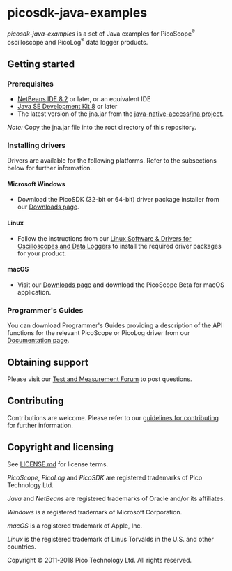 # picosdk-java-examples

*picosdk-java-examples* is a set of Java examples for PicoScope<sup>®</sup> oscilloscope and PicoLog<sup>®</sup> data logger products.

## Getting started

### Prerequisites

* [NetBeans IDE 8.2](https://netbeans.org/) or later, or an equivalent IDE
* [Java SE Development Kit 8](http://www.oracle.com/technetwork/java/javase/overview/index.html) or later
* The latest version of the jna.jar from the [java-native-access/jna project](https://github.com/java-native-access/jna).

*Note:* Copy the jna.jar file into the root directory of this repository.

### Installing drivers

Drivers are available for the following platforms. Refer to the subsections below for further information.

#### Microsoft Windows

* Download the PicoSDK (32-bit or 64-bit) driver package installer from our [Downloads page](https://www.picotech.com/downloads).

#### Linux

* Follow the instructions from our [Linux Software & Drivers for Oscilloscopes and Data Loggers](https://www.picotech.com/downloads/linux) to install the required driver packages for your product.

#### macOS

* Visit our [Downloads page](https://www.picotech.com/downloads) and download the PicoScope Beta for macOS application.

### Programmer's Guides

You can download Programmer's Guides providing a description of the API functions for the relevant PicoScope or PicoLog driver from our [Documentation page](https://www.picotech.com/library/documentation).

## Obtaining support

Please visit our [Test and Measurement Forum](https://www.picotech.com/support/forum53.html) to post questions. 

## Contributing

Contributions are welcome. Please refer to our [guidelines for contributing](.github/CONTRIBUTING.md) for further information.

## Copyright and licensing

See [LICENSE.md](LICENSE.md) for license terms. 

*PicoScope*, *PicoLog* and *PicoSDK* are registered trademarks of Pico Technology Ltd. 

*Java* and *NetBeans* are registered trademarks of Oracle and/or its affiliates.

*Windows* is a registered trademark of Microsoft Corporation. 

*macOS* is a registered trademark of Apple, Inc. 

*Linux* is the registered trademark of Linus Torvalds in the U.S. and other countries.

Copyright © 2011-2018 Pico Technology Ltd. All rights reserved.

